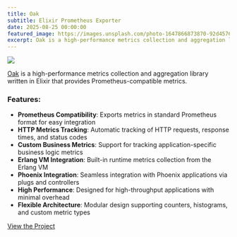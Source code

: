 ```yaml
---
title: Oak
subtitle: Elixir Prometheus Exporter
date: 2025-08-25 00:00:00
featured_image: https://images.unsplash.com/photo-1647866873870-92d45763ef44?q=90&fm=jpg&w=1000&fit=max
excerpt: Oak is a high-performance metrics collection and aggregation library written in Elixir.
---
```


![](https://images.unsplash.com/photo-1647866873870-92d45763ef44?q=90&fm=jpg&w=1000&fit=max)

[Oak](https://github.com/Clivern/Oak) is a high-performance metrics collection and aggregation library written in Elixir that provides Prometheus-compatible metrics.

### Features:

* **Prometheus Compatibility**: Exports metrics in standard Prometheus format for easy integration
* **HTTP Metrics Tracking**: Automatic tracking of HTTP requests, response times, and status codes
* **Custom Business Metrics**: Support for tracking application-specific business logic metrics
* **Erlang VM Integration**: Built-in runtime metrics collection from the Erlang VM
* **Phoenix Integration**: Seamless integration with Phoenix applications via plugs and controllers
* **High Performance**: Designed for high-throughput applications with minimal overhead
* **Flexible Architecture**: Modular design supporting counters, histograms, and custom metric types


<a href="https://github.com/Clivern/Oak" class="button button--large">View the Project</a>
